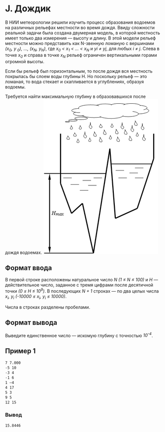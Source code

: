 # J. Дождик

В НИИ метеорологии решили изучить процесс образования водоемов на различных рельефах местности во время дождя. Ввиду
сложности реальной задачи была создана двумерная модель, в которой местность имеет только два измерения — высоту и
длину. В этой модели рельеф местности можно представить как N-звенную ломаную c вершинами _(x<sub>0</sub>, y<sub>
0</sub>), ..., (x<sub>N</sub>, y<sub>N</sub>)_, где _x<sub>0</sub> < x<sub>1</sub> < ... < x<sub>N</sub>_ и _yi ≠ yj_,
для любых _i ≠ j_. Слева в точке _x<sub>0</sub>_ и справа в точке _x<sub>N</sub>_ рельеф ограничен вертикальными горами
огромной высоты.

Если бы рельеф был горизонтальным, то после дождя вся местность покрылась бы слоем воды глубины H. Но поскольку рельеф —
это ломаная, то вода стекает и скапливается в углублениях, образуя водоемы.

Требуется найти максимальную глубину в образовавшихся после дождя водоемах.
![statement-image (3).png](.res%2Fstatement-image%20%283%29.png)

## Формат ввода

В первой строке расположены натуральное число _N (1 ≤ N ≤ 100)_ и _H_ — действительное число, заданное с тремя цифрами
после десятичной точки _(0 ≤ H ≤ 10<sup>9</sup>)_. В последующих _N + 1_ строках — по два целых числа _x<sub>i</sub>,
y<sub>i</sub> (-10000 ≤ x<sub>i</sub>, y<sub>i</sub> ≤ 10000)_.

Числа в строках разделены пробелами.

## Формат вывода

Выведите единственное число — искомую глубину с точностью  _10<sup>-4</sup>_.

## Пример 1

    7 7.000
    -5 10
    -3 4
    -1 6
    1 –4
    4 17
    5 3
    9 5
    12 15

### Вывод

    15.8446


